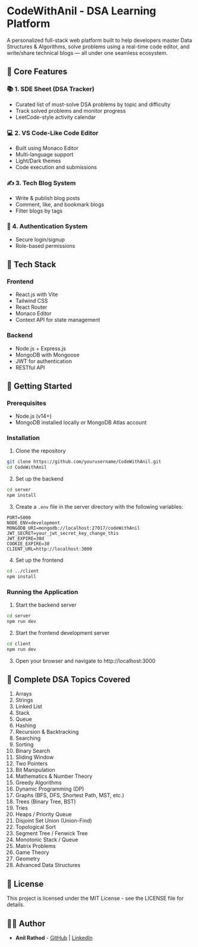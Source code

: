 # CodeWithAnil - DSA Learning Platform

A personalized full-stack web platform built to help developers master Data Structures & Algorithms, solve problems using a real-time code editor, and write/share technical blogs — all under one seamless ecosystem.

## 🌟 Core Features

### 📚 1. SDE Sheet (DSA Tracker)
- Curated list of must-solve DSA problems by topic and difficulty
- Track solved problems and monitor progress
- LeetCode-style activity calendar

### 💻 2. VS Code-Like Code Editor
- Built using Monaco Editor
- Multi-language support
- Light/Dark themes
- Code execution and submissions

### ✍️ 3. Tech Blog System
- Write & publish blog posts
- Comment, like, and bookmark blogs
- Filter blogs by tags

### 🔐 4. Authentication System
- Secure login/signup
- Role-based permissions

## 🧰 Tech Stack

### Frontend
- React.js with Vite
- Tailwind CSS
- React Router
- Monaco Editor
- Context API for state management

### Backend
- Node.js + Express.js
- MongoDB with Mongoose
- JWT for authentication
- RESTful API

## 🚀 Getting Started

### Prerequisites
- Node.js (v14+)
- MongoDB installed locally or MongoDB Atlas account

### Installation

1. Clone the repository
```bash
git clone https://github.com/yourusername/CodeWithAnil.git
cd CodeWithAnil
```

2. Set up the backend
```bash
cd server
npm install
```

3. Create a `.env` file in the server directory with the following variables:
```
PORT=5000
NODE_ENV=development
MONGODB_URI=mongodb://localhost:27017/codeWithAnil
JWT_SECRET=your_jwt_secret_key_change_this
JWT_EXPIRE=30d
COOKIE_EXPIRE=30
CLIENT_URL=http://localhost:3000
```

4. Set up the frontend
```bash
cd ../client
npm install
```

### Running the Application

1. Start the backend server
```bash
cd server
npm run dev
```

2. Start the frontend development server
```bash
cd client
npm run dev
```

3. Open your browser and navigate to http://localhost:3000

## 📘 Complete DSA Topics Covered

1. Arrays
2. Strings
3. Linked List
4. Stack
5. Queue
6. Hashing
7. Recursion & Backtracking
8. Searching
9. Sorting
10. Binary Search
11. Sliding Window
12. Two Pointers
13. Bit Manipulation
14. Mathematics & Number Theory
15. Greedy Algorithms
16. Dynamic Programming (DP)
17. Graphs (BFS, DFS, Shortest Path, MST, etc.)
18. Trees (Binary Tree, BST)
19. Tries
20. Heaps / Priority Queue
21. Disjoint Set Union (Union-Find)
22. Topological Sort
23. Segment Tree / Fenwick Tree
24. Monotonic Stack / Queue
25. Matrix Problems
26. Game Theory
27. Geometry
28. Advanced Data Structures

## 📝 License

This project is licensed under the MIT License - see the LICENSE file for details.

## 👨‍💻 Author

- **Anil Rathod** - [GitHub](https://github.com/RathodAnilT) | [LinkedIn](https://www.linkedin.com/in/anil-rathod-1a088819b/) 